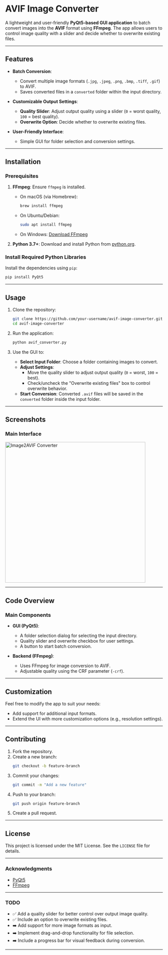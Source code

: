 
# AVIF Image Converter

A lightweight and user-friendly **PyQt5-based GUI application** to batch convert images into the **AVIF** format using **FFmpeg**. 
The app allows users to control image quality with a slider and decide whether to overwrite existing files.

---

## Features

- **Batch Conversion**:
  - Convert multiple image formats (`.jpg`, `.jpeg`, `.png`, `.bmp`, `.tiff`, `.gif`) to AVIF.
  - Saves converted files in a `converted` folder within the input directory.

- **Customizable Output Settings**:
  - **Quality Slider**: Adjust output quality using a slider (`0` = worst quality, `100` = best quality).
  - **Overwrite Option**: Decide whether to overwrite existing files.

- **User-Friendly Interface**:
  - Simple GUI for folder selection and conversion settings.

---

## Installation

### Prerequisites

1. **FFmpeg**:
   Ensure `ffmpeg` is installed.
   - On macOS (via Homebrew):
     ```bash
     brew install ffmpeg
     ```
   - On Ubuntu/Debian:
     ```bash
     sudo apt install ffmpeg
     ```
   - On Windows: [Download FFmpeg](https://ffmpeg.org/download.html)

2. **Python 3.7+**:
   Download and install Python from [python.org](https://www.python.org/).

### Install Required Python Libraries

Install the dependencies using `pip`:
```bash
pip install PyQt5
```

---

## Usage

1. Clone the repository:
   ```bash
   git clone https://github.com/your-username/avif-image-converter.git
   cd avif-image-converter
   ```

2. Run the application:
   ```bash
   python avif_converter.py
   ```

3. Use the GUI to:
   - **Select Input Folder**: Choose a folder containing images to convert.
   - **Adjust Settings**:
     - Move the quality slider to adjust output quality (`0` = worst, `100` = best).
     - Check/uncheck the "Overwrite existing files" box to control overwrite behavior.
   - **Start Conversion**: Converted `.avif` files will be saved in the `converted` folder inside the input folder.

---

## Screenshots

### Main Interface
<img width="448" alt="Image2AVIF Converter" src="https://github.com/user-attachments/assets/e335ecd2-4abd-46a4-afd5-2a86b360fc11">


---

## Code Overview

### Main Components

- **GUI (PyQt5)**:
  - A folder selection dialog for selecting the input directory.
  - Quality slider and overwrite checkbox for user settings.
  - A button to start batch conversion.

- **Backend (FFmpeg)**:
  - Uses FFmpeg for image conversion to AVIF.
  - Adjustable quality using the CRF parameter (`-crf`).

---

## Customization

Feel free to modify the app to suit your needs:
- Add support for additional input formats.
- Extend the UI with more customization options (e.g., resolution settings).

---

## Contributing

1. Fork the repository.
2. Create a new branch:
   ```bash
   git checkout -b feature-branch
   ```
3. Commit your changes:
   ```bash
   git commit -m "Add a new feature"
   ```
4. Push to your branch:
   ```bash
   git push origin feature-branch
   ```
5. Create a pull request.

---

## License

This project is licensed under the MIT License. See the `LICENSE` file for details.

---

### Acknowledgments

- [PyQt5](https://pypi.org/project/PyQt5/)
- [FFmpeg](https://ffmpeg.org/)

---

### TODO

- ✅ Add a quality slider for better control over output image quality.
- ✅ Include an option to overwrite existing files.
- ➡️ Add support for more image formats as input.
- ➡️ Implement drag-and-drop functionality for file selection.
- ➡️ Include a progress bar for visual feedback during conversion.

---
